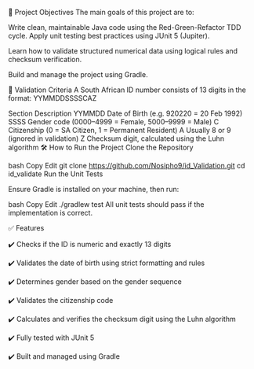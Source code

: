 📌 Project Objectives
The main goals of this project are to:

Write clean, maintainable Java code using the Red-Green-Refactor TDD cycle.
Apply unit testing best practices using JUnit 5 (Jupiter).

Learn how to validate structured numerical data using logical rules and checksum verification.

Build and manage the project using Gradle.

🧪 Validation Criteria
A South African ID number consists of 13 digits in the format:
YYMMDDSSSSCAZ


Section	Description
YYMMDD	Date of Birth (e.g. 920220 = 20 Feb 1992)
SSSS	Gender code (0000–4999 = Female, 5000–9999 = Male)
C	Citizenship (0 = SA Citizen, 1 = Permanent Resident)
A	Usually 8 or 9 (ignored in validation)
Z	Checksum digit, calculated using the Luhn algorithm
🛠️ How to Run the Project
Clone the Repository

bash
Copy
Edit
git clone https://github.com/Nosipho9/id_Validation.git
cd id_validate
Run the Unit Tests

Ensure Gradle is installed on your machine, then run:

bash
Copy
Edit
./gradlew test
All unit tests should pass if the implementation is correct.

✅ Features

✔️ Checks if the ID is numeric and exactly 13 digits

✔️ Validates the date of birth using strict formatting and rules

✔️ Determines gender based on the gender sequence

✔️ Validates the citizenship code

✔️ Calculates and verifies the checksum digit using the Luhn algorithm

✔️ Fully tested with JUnit 5

✔️ Built and managed using Gradle
